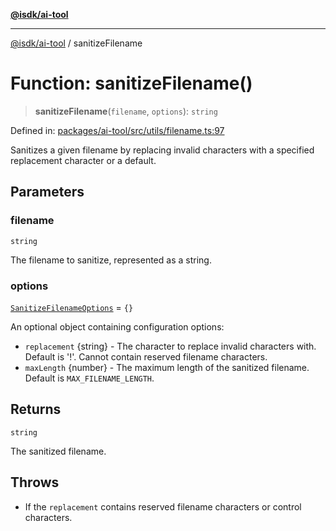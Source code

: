[**@isdk/ai-tool**](../README.md)

***

[@isdk/ai-tool](../globals.md) / sanitizeFilename

# Function: sanitizeFilename()

> **sanitizeFilename**(`filename`, `options`): `string`

Defined in: [packages/ai-tool/src/utils/filename.ts:97](https://github.com/isdk/ai-tool.js/blob/077730e62e6c723611b64a587e36b69766741af4/src/utils/filename.ts#L97)

Sanitizes a given filename by replacing invalid characters with a specified replacement character or a default.

## Parameters

### filename

`string`

The filename to sanitize, represented as a string.

### options

[`SanitizeFilenameOptions`](../interfaces/SanitizeFilenameOptions.md) = `{}`

An optional object containing configuration options:
  - `replacement` {string} - The character to replace invalid characters with. Default is '!'. Cannot contain reserved filename characters.
  - `maxLength` {number} - The maximum length of the sanitized filename. Default is `MAX_FILENAME_LENGTH`.

## Returns

`string`

The sanitized filename.

## Throws

- If the `replacement` contains reserved filename characters or control characters.
